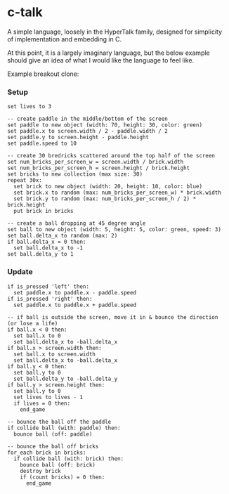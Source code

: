 # c-talk

A simple language, loosely in the HyperTalk family, designed for simplicity of implementation and embedding in C.

At this point, it is a largely imaginary language, but the below example should give an idea of what I would like the language to feel like.

Example breakout clone:

### Setup

```applescript
set lives to 3
  
-- create paddle in the middle/bottom of the screen
set paddle to new object (width: 70, height: 30, color: green)
set paddle.x to screen.width / 2 - paddle.width / 2
set paddle.y to screen.height - paddle.height
set paddle.speed to 10

-- create 30 bredricks scattered around the top half of the screen
set num_bricks_per_screen_w = screen.width / brick.width
set num_bricks_per_screen_h = screen.height / brick.height
set bricks to new collection (max size: 30)
repeat 30x:
  set brick to new object (width: 20, height: 10, color: blue)
  set brick.x to random (max: num_bricks_per_screen_w) * brick.width
  set brick.y to random (max: num_bricks_per_screen_h / 2) * brick.height
  put brick in bricks

-- create a ball dropping at 45 degree angle
set ball to new object (width: 5, height: 5, color: green, speed: 3)
set ball.delta_x to random (max: 2)
if ball.delta_x = 0 then:
  set ball.delta_x to -1
set ball.delta_y to 1
```

### Update

```applescript
if is_pressed 'left' then:
  set paddle.x to paddle.x - paddle.speed
if is_pressed 'right' then:
  set paddle.x to paddle.x + paddle.speed

-- if ball is outside the screen, move it in & bounce the direction (or lose a life)
if ball.x < 0 then:
  set ball.x to 0
  set ball.delta_x to -ball.delta_x
if ball.x > screen.width then:
  set ball.x to screen.width
  set ball.delta_x to -ball.delta_x
if ball.y < 0 then:
  set ball.y to 0
  set ball.delta_y to -ball.delta_y
if ball.y > screen.height then:
  set ball.y to 0
  set lives to lives - 1
  if lives = 0 then:
    end_game

-- bounce the ball off the paddle
if collide ball (with: paddle) then:
  bounce ball (off: paddle)
  
-- bounce the ball off bricks
for_each brick in bricks:
  if collide ball (with: brick) then:
    bounce ball (off: brick)
    destroy brick
    if (count bricks) = 0 then:
      end_game
```
